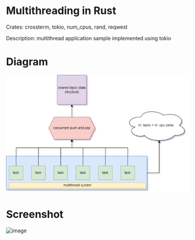 # Multithreading in Rust
Crates: crossterm, tokio, num_cpus, rand, reqwest

Description: multithread application sample implemented using tokio


# Diagram
![multithread](multithread.png)


# Screenshot
![image](https://user-images.githubusercontent.com/6343630/229403907-5ca8ec47-a756-4f6a-8074-b4698ce4cb49.png)
